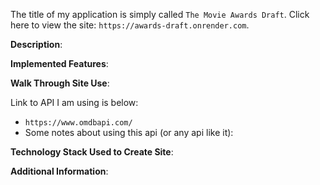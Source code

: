 The title of my application is simply called `The Movie Awards Draft`.  Click here to view the site: `https://awards-draft.onrender.com`.  

**Description**:  

**Implemented Features**:  

**Walk Through Site Use**:  

Link to API I am using is below:

- `https://www.omdbapi.com/`  
- Some notes about using this api (or any api like it):  


**Technology Stack Used to Create Site**:  

**Additional Information**:
